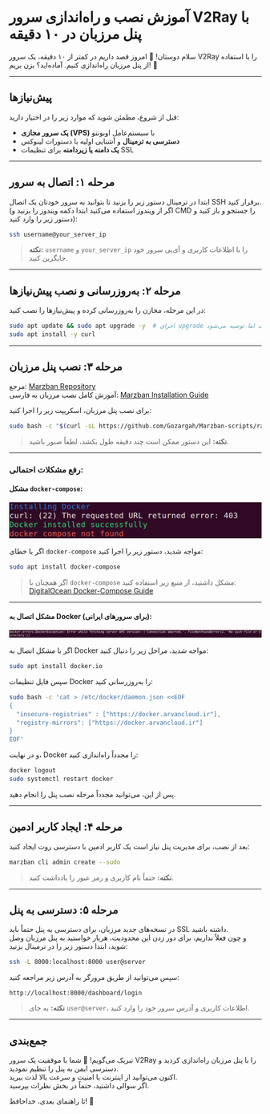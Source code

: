 
# آموزش نصب و راه‌اندازی سرور V2Ray با پنل مرزبان در ۱۰ دقیقه

سلام دوستان! 👋 امروز قصد داریم در کمتر از ۱۰ دقیقه، یک سرور V2Ray را با استفاده از پنل مرزبان راه‌اندازی کنیم. آماده‌اید؟ بزن بریم! 🚀

---

## پیش‌نیازها

قبل از شروع، مطمئن شوید که موارد زیر را در اختیار دارید:

- **یک سرور مجازی (VPS)** با سیستم‌عامل اوبونتو
- **دسترسی به ترمینال** و آشنایی اولیه با دستورات لینوکس
- **یک دامنه یا زیردامنه** برای تنظیمات SSL

---

## مرحله ۱: اتصال به سرور

ابتدا در ترمینال دستور زیر را بزنید تا بتوانید به سرور خودتان یک اتصال SSH برقرار کنید.  
(اگر از ویندوز استفاده می‌کنید ابتدا دکمه ویندوز را بزنید و CMD را جستجو و باز کنید و دستور زیر را وارد کنید):

```bash
ssh username@your_server_ip
```

> **نکته:** `username` و `your_server_ip` را با اطلاعات کاربری و آی‌پی سرور خود جایگزین کنید.

---

## مرحله ۲: به‌روزرسانی و نصب پیش‌نیازها

در این مرحله، مخازن را به‌روزرسانی کرده و پیش‌نیازها را نصب کنید:

```bash
sudo apt update && sudo apt upgrade -y  # اجرای upgrade اختیاری است اما توصیه می‌شود.
sudo apt install -y curl
```

---

## مرحله ۳: نصب پنل مرزبان

مرجع: [Marzban Repository](https://github.com/Gozargah/Marzban)  
آموزش کامل نصب مرزبان به فارسی: [Marzban Installation Guide](https://github.com/Gozargah/Marzban/blob/master/README-fa.md)

برای نصب پنل مرزبان، اسکریپت زیر را اجرا کنید:

```bash
sudo bash -c "$(curl -sL https://github.com/Gozargah/Marzban-scripts/raw/master/marzban.sh)" @ install
```

> **نکته:** این دستور ممکن است چند دقیقه طول بکشد، لطفاً صبور باشید.

---

### رفع مشکلات احتمالی:

#### مشکل `docker-compose`:

![Docker-Compose-not_installed](docker-compose-error.png)

اگر با خطای `docker-compose` مواجه شدید، دستور زیر را اجرا کنید:

```bash
sudo apt install docker-compose
```

> اگر همچنان با `docker-compose` مشکل داشتید، از منبع زیر استفاده کنید:  
> [DigitalOcean Docker-Compose Guide](https://www.digitalocean.com/community/tutorials/how-to-install-and-use-docker-compose-on-ubuntu-20-04)

---

#### مشکل اتصال به Docker (برای سرورهای ایرانی):

![connection-error-of-docker](error_docker_connection.png)

اگر با مشکل اتصال به Docker مواجه شدید، مراحل زیر را دنبال کنید:

```bash
sudo apt install docker.io
```

سپس فایل تنظیمات Docker را به‌روزرسانی کنید:

```bash
sudo bash -c 'cat > /etc/docker/daemon.json <<EOF
{
  "insecure-registries" : ["https://docker.arvancloud.ir"],
  "registry-mirrors": ["https://docker.arvancloud.ir"]
}
EOF'
```

و در نهایت، Docker را مجدداً راه‌اندازی کنید:

```bash
docker logout
sudo systemctl restart docker
```

پس از این، می‌توانید مجدداً مرحله نصب پنل را انجام دهید.

---

## مرحله ۴: ایجاد کاربر ادمین

بعد از نصب، برای مدیریت پنل نیاز است یک کاربر ادمین با دسترسی روت ایجاد کنید:

```bash
marzban cli admin create --sudo
```

> **نکته:** حتماً نام کاربری و رمز عبور را یادداشت کنید.

---

## مرحله ۵: دسترسی به پنل

در نسخه‌های جدید مرزبان، برای دسترسی به پنل حتماً باید SSL داشته باشید.  
و چون فعلاً نداریم، برای دور زدن این محدودیت، هربار خواستید به پنل مرزبان وصل شوید، ابتدا دستور زیر را در ترمینال بزنید:

```bash
ssh -L 8000:localhost:8000 user@server
```

سپس می‌توانید از طریق مرورگر به آدرس زیر مراجعه کنید:

```
http://localhost:8000/dashboard/login
```

> **نکته:** به جای `user@server`، اطلاعات کاربری و آدرس سرور خود را وارد کنید.

---

## جمع‌بندی

تبریک می‌گویم! 🎉 شما با موفقیت یک سرور V2Ray را با پنل مرزبان راه‌اندازی کردید و دسترسی ایمن به پنل را تنظیم نمودید.  
اکنون می‌توانید از اینترنت با امنیت و سرعت بالا لذت ببرید.  
اگر سوالی داشتید، حتماً در بخش نظرات بپرسید.

تا راهنمای بعدی، خداحافظ! 👋
